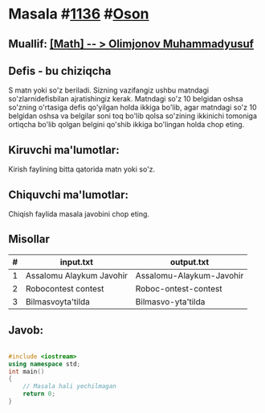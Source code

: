 
<h1>Masala #<a href="https://robocontest.uz/tasks/1136">1136</a> #<a href="https://robocontest.uz/tasks?category=1">Oson</a></h1>
<h2> Muallif: <a href="https://robocontest.uz/profile/olimjonov">[Math] -- > Olimjonov Muhammadyusuf</a></h2>
<h2>Defis - bu chiziqcha</h2>
<p>S matn yoki so'z beriladi. Sizning vazifangiz ushbu matndagi so'zlarnidefisbilan ajratishingiz kerak. Matndagi so'z 10 belgidan oshsa so'zning o'rtasiga defis qo'yilgan holda ikkiga bo'lib, agar matndagi so'z 10 belgidan oshsa va belgilar soni toq bo'lib qolsa so'zining ikkinichi tomoniga ortiqcha bo'lib qolgan belgini qo'shib ikkiga bo'lingan holda chop eting.</p>
<h2>Kiruvchi ma'lumotlar:</h2>
<p>Kirish faylining bitta qatorida matn yoki so'z.</p>
<h2>Chiquvchi ma'lumotlar:</h2>
<p>Chiqish faylida masala javobini chop eting.</p>
<h2>Misollar</h2>
<table>
    <thead>
        <tr>
            <th>#</th>
            <th>input.txt</th>
            <th>output.txt</th>
        </tr>
    </thead>
    <tbody>
            <tr>
                <td>1</td>
                <td>Assalomu Alaykum Javohir</td>
                <td>Assalomu-Alaykum-Javohir</td>
            </tr>
            <tr>
                <td>2</td>
                <td>Robocontest contest</td>
                <td>Roboc-ontest-contest</td>
            </tr>
            <tr>
                <td>3</td>
                <td>Bilmasvoyta'tilda</td>
                <td>Bilmasvo-yta'tilda</td>
            </tr>
    </tbody>
    </table>
    
<h2>Javob:</h2>

######
```cpp
#include <iostream>
using namespace std;
int main()
{
    // Masala hali yechilmagan
    return 0;
}
```
